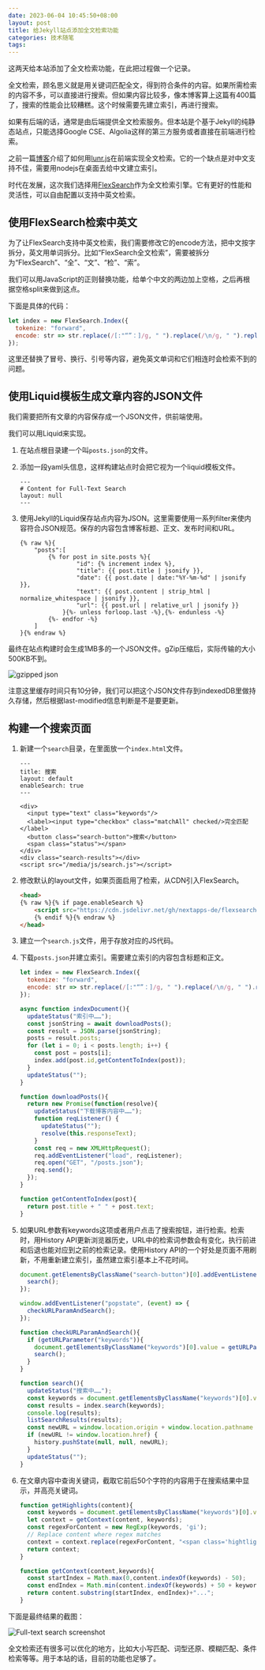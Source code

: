 ```yaml
---
date: 2023-06-04 10:45:50+08:00
layout: post
title: 给Jekyll站点添加全文检索功能
categories: 技术随笔
tags: 
---
```


这两天给本站添加了全文检索功能，在此把过程做一个记录。

全文检索，顾名思义就是用关键词匹配全文，得到符合条件的内容。如果所需检索的内容不多，可以直接进行搜索。但如果内容比较多，像本博客算上这篇有400篇了，搜索的性能会比较糟糕。这个时候需要先建立索引，再进行搜索。

如果有后端的话，通常是由后端提供全文检索服务。但本站是个基于Jekyll的纯静态站点，只能选择Google CSE、Algolia这样的第三方服务或者直接在前端进行检索。

之前一篇[博客](/frontend-full-text-search-for-ImageTrans-comics-translation-projects/)介绍了如何用[lunr.js](https://lunrjs.com/)在前端实现全文检索。它的一个缺点是对中文支持不佳，需要用nodejs在桌面去给中文建立索引。

时代在发展，这次我们选择用[FlexSearch](https://github.com/nextapps-de/flexsearch/)作为全文检索引擎。它有更好的性能和灵活性，可以自由配置以支持中英文检索。

## 使用FlexSearch检索中英文

为了让FlexSearch支持中英文检索，我们需要修改它的encode方法，把中文按字拆分，英文用单词拆分。比如“FlexSearch全文检索”，需要被拆分为“FlexSearch”、“全”、“文”、“检”、“索”。

我们可以用JavaScript的正则替换功能，给单个中文的两边加上空格，之后再根据空格split来做到这点。


下面是具体的代码：

```js
let index = new FlexSearch.Index({
  tokenize: "forward",
  encode: str => str.replace(/[:"“”：]/g, " ").replace(/\n/g, " ").replace(/([\u4e00-\u9fa5])/g, " $1 ").split(" ")
});
```

这里还替换了冒号、换行、引号等内容，避免英文单词和它们相连时会检索不到的问题。

## 使用Liquid模板生成文章内容的JSON文件

我们需要把所有文章的内容保存成一个JSON文件，供前端使用。

我们可以用Liquid来实现。

1. 在站点根目录建一个叫`posts.json`的文件。

2. 添加一段yaml头信息，这样构建站点时会把它视为一个liquid模板文件。

   ```
   ---
   # Content for Full-Text Search
   layout: null
   ---
   ```
   
3. 使用Jekyll的Liquid保存站点内容为JSON。这里需要使用一系列filter来使内容符合JSON规范。保存的内容包含博客标题、正文、发布时间和URL。

   ```
   {% raw %}{
       "posts":[
           {% for post in site.posts %}{
                   "id": {% increment index %},
                   "title": {{ post.title | jsonify }},
                   "date": {{ post.date | date:"%Y-%m-%d" | jsonify }},
                   "text": {{ post.content | strip_html | normalize_whitespace | jsonify }},
                   "url": {{ post.url | relative_url | jsonify }}
               }{%- unless forloop.last -%},{%- endunless -%}
           {%- endfor -%}
       ]
   }{% endraw %}
   ```
   
最终在站点构建时会生成1MB多的一个JSON文件。gZip压缩后，实际传输的大小500KB不到。

![gzipped json](/album/gzip.jpg)

注意这里缓存时间只有10分钟，我们可以把这个JSON文件存到indexedDB里做持久存储，然后根据last-modified信息判断是不是要更新。

## 构建一个搜索页面

1. 新建一个`search`目录，在里面放一个`index.html`文件。

   ```
   ---
   title: 搜索
   layout: default
   enableSearch: true
   ---
       
   <div>
     <input type="text" class="keywords"/>
     <label><input type="checkbox" class="matchAll" checked/>完全匹配</label>
     <button class="search-button">搜索</button>
     <span class="status"></span>
   </div>
   <div class="search-results"></div>
   <script src="/media/js/search.js"></script>

   ```

2. 修改默认的layout文件，如果页面启用了检索，从CDN引入FlexSearch。

   ```html
   <head>
   {% raw %}{% if page.enableSearch %}
       <script src="https://cdn.jsdelivr.net/gh/nextapps-de/flexsearch@0.7.31/dist/flexsearch.bundle.js"></script>
       {% endif %}{% endraw %}
   </head>
   ```
   
3. 建立一个`search.js`文件，用于存放对应的JS代码。

4. 下载`posts.json`并建立索引。需要建立索引的内容包含标题和正文。

   ```js
   let index = new FlexSearch.Index({
     tokenize: "forward",
     encode: str => str.replace(/[:"“”：]/g, " ").replace(/\n/g, " ").replace(/([\u4e00-\u9fa5])/g, " $1 ").split(" ")
   });

   async function indexDocument(){
     updateStatus("索引中……");
     const jsonString = await downloadPosts();
     const result = JSON.parse(jsonString);
     posts = result.posts;
     for (let i = 0; i < posts.length; i++) {
       const post = posts[i];
       index.add(post.id,getContentToIndex(post));
     }
     updateStatus("");
   }

   function downloadPosts(){
     return new Promise(function(resolve){
       updateStatus("下载博客内容中……");
       function reqListener() {
         updateStatus("");
         resolve(this.responseText);
       }
       const req = new XMLHttpRequest();
       req.addEventListener("load", reqListener);
       req.open("GET", "/posts.json");
       req.send();
     });
   }
   
   function getContentToIndex(post){
     return post.title + " " + post.text;
   }
   ```

5. 如果URL参数有keywords这项或者用户点击了搜索按钮，进行检索。检索时，用History API更新浏览器历史，URL中的检索词参数会有变化，执行前进和后退也能对应到之前的检索记录。使用History API的一个好处是页面不用刷新，不用重新建立索引，虽然建立索引基本上不花时间。

   ```js
   document.getElementsByClassName("search-button")[0].addEventListener("click",function(){
     search();
   });
   
   window.addEventListener("popstate", (event) => {
     checkURLParamAndSearch();
   });
   
   function checkURLParamAndSearch(){
     if (getURLParameter("keywords")){
       document.getElementsByClassName("keywords")[0].value = getURLParameter("keywords");
       search();
     }
   }
   
   function search(){
     updateStatus("搜索中……");
     const keywords = document.getElementsByClassName("keywords")[0].value;
     const results = index.search(keywords);
     console.log(results);
     listSearchResults(results);
     const newURL = window.location.origin + window.location.pathname + "?keywords=" + encodeURIComponent(keywords);
     if (newURL != window.location.href) {
       history.pushState(null, null, newURL);
     }
     updateStatus("");
   }
   ```

6. 在文章内容中查询关键词，截取它前后50个字符的内容用于在搜索结果中显示，并高亮关键词。

   ```js
   function getHighlights(content){
     const keywords = document.getElementsByClassName("keywords")[0].value;
     let context = getContext(content, keywords);
     const regexForContent = new RegExp(keywords, 'gi');
     // Replace content where regex matches
     context = context.replace(regexForContent, "<span class='hightlighted'>$&</span>");
     return context;
   }
   
   function getContext(content,keywords){
     const startIndex = Math.max(0,content.indexOf(keywords) - 50);
     const endIndex = Math.min(content.indexOf(keywords) + 50 + keywords.length, content.length);
     return content.substring(startIndex, endIndex)+"...";
   }
   ```

   
下面是最终结果的截图：

![Full-text search screenshot](/album/full-text-search.jpg)

全文检索还有很多可以优化的地方，比如大小写匹配、词型还原、模糊匹配、条件检索等等。用于本站的话，目前的功能也足够了。
